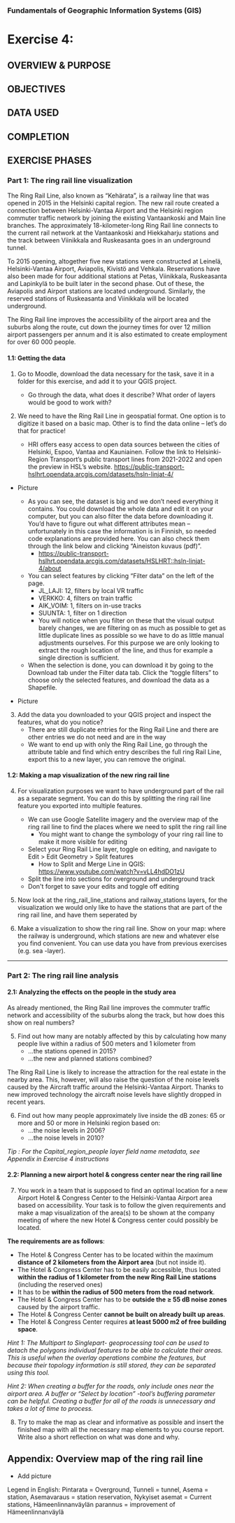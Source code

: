 ### Fundamentals of Geographic Information Systems (GIS)

# Exercise 4: 

## OVERVIEW & PURPOSE

## OBJECTIVES

## DATA USED

## COMPLETION

## EXERCISE PHASES

### Part 1: The ring rail line visualization
The Ring Rail Line, also known as “Kehärata”, is a railway line that was opened in 2015 in the Helsinki capital region. The new rail route created a connection between Helsinki-Vantaa Airport and the Helsinki region commuter traffic network by joining the existing Vantaankoski and Main line branches. The approximately 18-kilometer-long Ring Rail line connects to the current rail network at the Vantaankoski and Hiekkaharju stations and the track between Viinikkala and Ruskeasanta goes in an underground tunnel.

To 2015 opening, altogether five new stations were constructed at Leinelä, Helsinki-Vantaa Airport, Aviapolis, Kivistö and Vehkala. Reservations have also been made for four additional stations at Petas, Viinikkala, Ruskeasanta and Lapinkylä to be built later in the second phase. Out of these, the Aviapolis and Airport stations are located underground. Similarly, the reserved stations of Ruskeasanta and Viinikkala will be located underground.

The Ring Rail line improves the accessibility of the airport area and the suburbs along the route, cut down the journey times for over 12 million airport passengers per annum and it is also estimated to create employment for over 60 000 people.

#### 1.1: Getting the data
1. Go to Moodle, download the data necessary for the task, save it in a folder for this exercise, and add it to your QGIS project. 
	- Go through the data, what does it describe? What order of layers would be good to work with?

3. We need to have the Ring Rail Line in geospatial format. One option is to digitize it based on a basic map. Other is to find the data online – let’s do that for practice!
	- HRI offers easy access to open data sources between the cities of Helsinki, Espoo, Vantaa and Kauniainen. Follow the link to Helsinki-Region Transport’s public transport lines from 2021-2022 and open the preview in HSL’s website. https://public-transport-hslhrt.opendata.arcgis.com/datasets/hsln-linjat-4/

- Picture 

	- As you can see, the dataset is big and we don’t need everything it contains. You could download the whole data and edit it on your computer, but you can also filter the data before downloading it. You’d have to figure out what different attributes mean – unfortunately in this case the information is in Finnish, so needed code explanations are provided here. You can also check them through the link below and clicking “Aineiston kuvaus (pdf)”.
		- https://public-transport-hslhrt.opendata.arcgis.com/datasets/HSLHRT::hsln-linjat-4/about
	- You can select features by clicking “Filter data” on the left of the page.
		- JL_LAJI: 12, filters by local VR traffic
		- VERKKO: 4, filters on train traffic
		- AIK_VOIM: 1, filters on in-use tracks
		- SUUNTA: 1, filter on 1 direction
		- You will notice when you filter on these that the visual output barely changes, we are filtering on as much as possible to get as little duplicate lines as possible so we have to do as little manual adjustments ourselves. For this purpose we are only looking to extract the rough location of the line, and thus for example a single direction is sufficient. 
	- When the selection is done, you can download it by going to the Download tab under the Filter data tab. Click the “toggle filters” to choose only the selected features, and download the data as a Shapefile. 

- Picture 

3. Add the data you downloaded to your QGIS project and inspect the features, what do you notice? 
	- There are still duplicate entries for the Ring Rail Line and there are other entries we do not need and are in the way
	- We want to end up with only the Ring Rail Line, go through the attribute table and find which entry describes the full ring Rail Line, export this to a new layer, you can remove the original. 

#### 1.2: Making a map visualization of the new ring rail line
4. For visualization purposes we want to have underground part of the rail as a separate segment. You can do this by splitting the ring rail line feature you exported into multiple features. 
	- We can use Google Satellite imagery and the overview map of the ring rail line to find the places where we need to split the ring rail line
		- You might want to change the symbology of your ring rail line to make it more visible for editing
	- Select your Ring Rail Line layer, toggle on editing, and navigate to Edit > Edit Geometry > Split features
		- How to Split and Merge Line in QGIS: https://www.youtube.com/watch?v=vLL4hdDO1zU
	- Split the line into sections for overground and underground track
	- Don't forget to save your edits and toggle off editing

5. Now look at the ring_rail_line_stations and railway_stations layers, for the visualization we would only like to have the stations that are part of the ring rail line, and have them seperated by 

5. Make a visualization to show the ring rail line. Show on your map: where the railway is underground, which stations are new and whatever else you find convenient. You can use data you have from previous exercises (e.g. sea -layer).

---

### Part 2: The ring rail line analysis
#### 2.1: Analyzing the effects on the people in the study area
As already mentioned, the Ring Rail line improves the commuter traffic network and accessibility of the suburbs along the track, but how does this show on real numbers?

5. Find out how many are notably affected by this by calculating how many people live within a radius of 500 meters and 1 kilometer from
	- ...the stations opened in 2015?
	- ...the new and planned stations combined?

The Ring Rail Line is likely to increase the attraction for the real estate in the nearby area. This, however, will also raise the question of the noise levels caused by the Aircraft traffic around the Helsinki-Vantaa Airport. Thanks to new improved technology the aircraft noise levels have slightly dropped in recent years.

6. Find out how many people approximately live inside the dB zones: 65 or more and 50 or more in Helsinki region based on:
	- ...the noise levels in 2006?
	- ...the noise levels in 2010?

*Tip : For the Capital_region_people layer field name metadata, see Appendix in Exercise 4 instructions*

#### 2.2: Planning a new airport hotel & congress center near the ring rail line
7. You work in a team that is supposed to find an optimal location for a new Airport Hotel & Congress Center to the Helsinki-Vantaa Airport area based on accessibility. Your task is to follow the given requirements and make a map visualization of the area(s) to be shown at the company meeting of where the new Hotel & Congress center could possibly be located.

**The requirements are as follows**:
- The Hotel & Congress Center has to be located within the maximum **distance of 2 kilometers from the Airport area** (but not inside it).
- The Hotel & Congress Center has to be easily accessible, thus located **within the radius of 1 kilometer from the new Ring Rail Line stations** (including the reserved ones)
- It has to be **within the radius of 500 meters from the road network**.
- The Hotel & Congress Center has to be **outside the ≥ 55 dB noise zones** caused by the airport traffic.
- The Hotel & Congress Center **cannot be built on already built up areas**.
- The Hotel & Congress Center requires **at least 5000 m2 of free building space**.

*Hint 1: The Multipart to Singlepart- geoprocessing tool can be used to detach the polygons individual features to be able to calculate their areas. This is useful when the overlay operations combine the features, but because their topology information is still stored, they can be separated using this tool.*

*Hint 2: When creating a buffer for the roads, only include ones near the airport area. A buffer or “Select by location” -tool’s buffering parameter can be helpful. Creating a buffer for all of the roads is unnecessary and takes a lot of time to process.*

8. Try to make the map as clear and informative as possible and insert the finished map with all the necessary map elements to you course report. Write also a short reflection on what was done and why.

## Appendix: Overview map of the ring rail line

- Add picture

Legend in English: Pintarata = Overground, Tunneli = tunnel, Asema = station, Asemavaraus = station reservation, Nykyiset asemat = Current stations, Hämeenlinnanväylän parannus = improvement of Hämeenlinnanväylä



<!--stackedit_data:
eyJkaXNjdXNzaW9ucyI6eyJFdFByYk5zWUdNWWhPWXRSIjp7In
N0YXJ0IjoxNDUyLCJlbmQiOjE0NTgsInRleHQiOiJNb29kbGUi
fSwicjFuaW14MW1CdWx6YVhkViI6eyJzdGFydCI6MjE1NiwiZW
5kIjoyMTY1LCJ0ZXh0IjoiLSBQaWN0dXJlIn0sIkNVTHg0QmVW
RFZzMm5GSUEiOnsic3RhcnQiOjM1MjYsImVuZCI6MzUzNSwidG
V4dCI6Ii0gUGljdHVyZSJ9LCJHMTlOS0JJTGloREF2ME5FIjp7
InN0YXJ0Ijo0MDE5LCJlbmQiOjQ3NzgsInRleHQiOiI0LiBGb3
IgdmlzdWFsaXphdGlvbiBwdXJwb3NlcyB3ZSB3YW50IHRvIGhh
dmUgdW5kZXJncm91bmQgcGFydCBvZiB0aGUgcmFpbCBhcyBh4o
CmIn0sIkw0MmtOUERvR0NjcEZTdGsiOnsic3RhcnQiOjQ5ODAs
ImVuZCI6NTIxMywidGV4dCI6IjUuIE1ha2UgYSB2aXN1YWxpem
F0aW9uIHRvIHNob3cgdGhlIHJpbmcgcmFpbCBsaW5lLiBTaG93
IG9uIHlvdXIgbWFwOiB3aGVyZSB0aGXigKYifSwiVlZoRndjYT
RQcVlPRXREQiI6eyJzdGFydCI6NTI2NSwiZW5kIjo1MzIzLCJ0
ZXh0IjoiMi4xOiBBbmFseXppbmcgdGhlIGVmZmVjdHMgb24gdG
hlIHBlb3BsZSBpbiB0aGUgc3R1ZHkgYXJlYSJ9LCJYQTNndVBG
R2FJb245b0dKIjp7InN0YXJ0Ijo1NDk0LCJlbmQiOjU2MzAsIn
RleHQiOiI1LiBGaW5kIG91dCBob3cgbWFueSBhcmUgbm90YWJs
eSBhZmZlY3RlZCBieSB0aGlzIGJ5IGNhbGN1bGF0aW5nIGhvdy
BtYW55IHBlb3Bs4oCmIn0sIm14SXl2d29SUExmRFlZVTMiOnsi
c3RhcnQiOjYwMzksImVuZCI6NjE2MSwidGV4dCI6IjYuIEZpbm
Qgb3V0IGhvdyBtYW55IHBlb3BsZSBhcHByb3hpbWF0ZWx5IGxp
dmUgaW5zaWRlIHRoZSBkQiB6b25lczogNjUgb3IgbW9yZeKApi
J9LCJueVhqS0t5czBwRlBDVW5uIjp7InN0YXJ0Ijo4MjkyLCJl
bmQiOjgzMDUsInRleHQiOiItIEFkZCBwaWN0dXJlIn0sInJqbU
1Xa0xJYTBGWTVqQVQiOnsic3RhcnQiOjY3NzcsImVuZCI6NzQ3
MCwidGV4dCI6IioqVGhlIHJlcXVpcmVtZW50cyBhcmUgYXMgZm
9sbG93cyoqOlxuLSBUaGUgSG90ZWwgJiBDb25ncmVzcyBDZW50
ZXIgaGFzIHRvIGJlIGxv4oCmIn0sIk4xSDBkRXhnU0FtQ3ZaMl
giOnsic3RhcnQiOjM4OTcsImVuZCI6MzkwMywidGV4dCI6ImV4
cG9ydCJ9fSwiY29tbWVudHMiOnsiSHUxb2w3R2lGNmhCdDNjSS
I6eyJkaXNjdXNzaW9uSWQiOiJFdFByYk5zWUdNWWhPWXRSIiwi
c3ViIjoiZ2g6NDAzMDQ3ODgiLCJ0ZXh0IjoiQ29ycmVjdCIsIm
NyZWF0ZWQiOjE2ODY4OTg0MDY4MTJ9LCJJdUc3aE5hT2k0Uklh
ZktlIjp7ImRpc2N1c3Npb25JZCI6InIxbmlteDFtQnVsemFYZF
YiLCJzdWIiOiJnaDo0MDMwNDc4OCIsInRleHQiOiJBZGQgcGlj
dHVyZSIsImNyZWF0ZWQiOjE2ODY4OTg3NTU5NDB9LCJXSE9hbE
d4NWh5dkVKOENFIjp7ImRpc2N1c3Npb25JZCI6IkNVTHg0QmVW
RFZzMm5GSUEiLCJzdWIiOiJnaDo0MDMwNDc4OCIsInRleHQiOi
JBZGQgcGljdHVyZSIsImNyZWF0ZWQiOjE2ODY4OTg3ODc4MDV9
LCJ0ZXowbTJhdDN6WExmWHJjIjp7ImRpc2N1c3Npb25JZCI6Ik
cxOU5LQklMaWhEQXYwTkUiLCJzdWIiOiJnaDo0MDMwNDc4OCIs
InRleHQiOiJXcml0ZSB0aGlzIG91dCB3aXRoIG1vcmUgaW5zdH
J1Y3Rpb25zLCBlLmcuIHJlbWluZCBob3cgdG8gZGlnaXRpemUs
IGhvdyB0byBlZGl0IGV4aXN0aW5nIGZlYXR1cmVzLCBldGMiLC
JjcmVhdGVkIjoxNjg2ODk4OTI1MzE3fSwiRU5aY0pwNHRGdlhx
enliRiI6eyJkaXNjdXNzaW9uSWQiOiJHMTlOS0JJTGloREF2ME
5FIiwic3ViIjoiZ2g6NDAzMDQ3ODgiLCJ0ZXh0IjoiVGVzdCB0
aGlzIHNlY3Rpb24gd2hlbiB3cml0aW5nIHNpbmNlIGl0IHdhcy
B0cmlja3kgd2hlbiBJIGRpZCBpdCIsImNyZWF0ZWQiOjE2ODY4
OTg5NDAwOTN9LCJpczg0Z09jRnprRHd0TXlWIjp7ImRpc2N1c3
Npb25JZCI6Ikw0MmtOUERvR0NjcEZTdGsiLCJzdWIiOiJnaDo0
MDMwNDc4OCIsInRleHQiOiJHaXZlIHNvbWUgbW9yZSBoaW50cy
BvbiBob3cgdG8gZG8gdGhpcyIsImNyZWF0ZWQiOjE2ODY4OTkw
MDkwMTN9LCJHVU1tQ1RKaEt4azRQU2lOIjp7ImRpc2N1c3Npb2
5JZCI6IlZWaEZ3Y2E0UHFZT0V0REIiLCJzdWIiOiJnaDo0MDMw
NDc4OCIsInRleHQiOiJBZGQgc2VjdGlvbiBpbiBtb29kbGUgd2
hlcmUgdG8gZmlsbCBpbiBhbnN3ZXJzIGZvciB0aGVzZSIsImNy
ZWF0ZWQiOjE2ODY4OTkyNDQ5OTd9LCJabTZZNlZBRDc1RnVjTX
ZYIjp7ImRpc2N1c3Npb25JZCI6IlhBM2d1UEZHYUlvbjlvR0oi
LCJzdWIiOiJnaDo0MDMwNDc4OCIsInRleHQiOiJXcml0ZSBvdX
QgaG93IHRvIGRvIHRoaXM6IHRoZWlyIGZpcnN0IHRpbWUgZG9p
bmcgYnVmZmVyIGFuYWx5c2lzIiwiY3JlYXRlZCI6MTY4Njg5OT
I3ODYyOX0sIjZpbDdpU2VCSTNOVE1Cb3EiOnsiZGlzY3Vzc2lv
bklkIjoibXhJeXZ3b1JQTGZEWVlVMyIsInN1YiI6ImdoOjQwMz
A0Nzg4IiwidGV4dCI6IldyaXRlIG91dCBob3cgdG8gZG8gdGhp
czogdGhlaXIgZmlycyB0dGltZSBkb2luZyBidWZmZXIgYW5hbH
lzaXMiLCJjcmVhdGVkIjoxNjg2ODk5Mjk3NzMzfSwiVUJaaWtK
TGExWmp5ZWpobSI6eyJkaXNjdXNzaW9uSWQiOiJueVhqS0t5cz
BwRlBDVW5uIiwic3ViIjoiZ2g6NDAzMDQ3ODgiLCJ0ZXh0Ijoi
QWRkIHBpY3R1cmUiLCJjcmVhdGVkIjoxNjg2ODk5NTkzMDA1fS
wiZnJ0MUZ3YVBHQnV1TUhnSSI6eyJkaXNjdXNzaW9uSWQiOiJy
am1NV2tMSWEwRlk1akFUIiwic3ViIjoiZ2g6NDAzMDQ3ODgiLC
J0ZXh0IjoiRnVsbHkgZXhwbGFpbiBob3cgdGhleSBkbyB0aGlz
IiwiY3JlYXRlZCI6MTY4Njg5OTYwNTAwNX0sIjJFY09JUkZGTG
E1WGk5Um0iOnsiZGlzY3Vzc2lvbklkIjoiTjFIMGRFeGdTQW1D
dloyWCIsInN1YiI6ImdoOjQwMzA0Nzg4IiwidGV4dCI6IkFkZC
BoaW50IiwiY3JlYXRlZCI6MTY4Njk4MzAxOTI5MH19LCJoaXN0
b3J5IjpbNDg2NTc1OTUwLDIwMTE5OTY3MTAsMTcwMDIzMzgxOS
w1MTE5OTk5MjIsMTg3MjEwNjYxNiwtNTQ4NjYyNDAsMjAzODI0
NjAxOCwtMjkzNjk0NzkxLC0xMzgwMTUxMjg4LDczMDk5ODExNl
19
-->